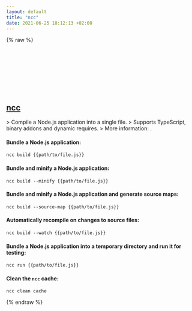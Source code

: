 ```yaml
---
layout: default
title: "ncc"
date: 2021-06-25 18:12:13 +02:00
---
```

{% raw %}
<h2 id="ncc">
  <a href="/en/common/ncc.html">ncc</a> <a href="#ncc"><svg class="icon">
    <use href="/assets/images/unicode_sprite.svg#link" />
  </svg></a>
</h2>
> Compile a Node.js application into a single file.
> Supports TypeScript, binary addons and dynamic requires.
> More information: <https://github.com/vercel/ncc>.

#### Bundle a Node.js application:
```shell
ncc build {{path/to/file.js}}
```
#### Bundle and minify a Node.js application:
```shell
ncc build --minify {{path/to/file.js}}
```
#### Bundle and minify a Node.js application and generate source maps:
```shell
ncc build --source-map {{path/to/file.js}}
```
#### Automatically recompile on changes to source files:
```shell
ncc build --watch {{path/to/file.js}}
```
#### Bundle a Node.js application into a temporary directory and run it for testing:
```shell
ncc run {{path/to/file.js}}
```
#### Clean the `ncc` cache:
```shell
ncc clean cache
```
{% endraw %}